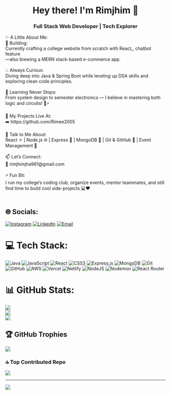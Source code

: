 <h1 align="center">Hey there! I'm Rimjhim 👋</h1>
<h3 align="center">Full Stack Web Developer | Tech Explorer</h3>
✨ A Little About Me:<br>🚀 Building:<br>Currently crafting a college website from scratch with React,, chatbot feature <br>—also brewing a MERN stack-based e-commerce app.<br><br>💡 Always Curious:<br>Diving deep into Java & Spring Boot while leveling up DSA skills and exploring clean code principles.<br><br>🌱 Learning Never Stops:<br>From system design to semester electronics — I believe in mastering both logic and circuits! 🧠⚡<br><br>📂 My Projects Live At:<br>➡️ https://github.com/Rimee2005<br><br>💬 Talk to Me About:<br>React ⚛️ | Node.js 🌐 | Express 🚀 | MongoDB 🍃 | Git & GitHub 🤝 | Event Management 🎤<br><br>📫 Let’s Connect:<br>📧 rimjhimjha961@gmail.com<br><br>⚡ Fun Bit:<br>I run my college’s coding club, organize events, mentor teammates, and still find time to build cool side-projects 💻❤️<br><br>


## 🌐 Socials:
[![Instagram](https://img.shields.io/badge/Instagram-%23E4405F.svg?logo=Instagram&logoColor=white)](https://instagram.com/rimjhimjha___)
[![LinkedIn](https://img.shields.io/badge/LinkedIn-%230077B5.svg?logo=linkedin&logoColor=white)](https://linkedin.com/in/rimjhim-jha-b1b86b301/)
[![Email](https://img.shields.io/badge/Email-D14836?logo=gmail&logoColor=white)](mailto:rimjhimjha961@gmail.com)


# 💻 Tech Stack:
![Java](https://img.shields.io/badge/java-%23ED8B00.svg?style=for-the-badge&logo=openjdk&logoColor=white) ![JavaScript](https://img.shields.io/badge/javascript-%23323330.svg?style=for-the-badge&logo=javascript&logoColor=%23F7DF1E) ![React](https://img.shields.io/badge/react-%2320232a.svg?style=for-the-badge&logo=react&logoColor=%2361DAFB) ![CSS3](https://img.shields.io/badge/css3-%231572B6.svg?style=for-the-badge&logo=css3&logoColor=white) ![Express.js](https://img.shields.io/badge/express.js-%23404d59.svg?style=for-the-badge&logo=express&logoColor=%2361DAFB) ![MongoDB](https://img.shields.io/badge/MongoDB-%234ea94b.svg?style=for-the-badge&logo=mongodb&logoColor=white) ![Git](https://img.shields.io/badge/git-%23F05033.svg?style=for-the-badge&logo=git&logoColor=white) ![GitHub](https://img.shields.io/badge/github-%23121011.svg?style=for-the-badge&logo=github&logoColor=white) ![AWS](https://img.shields.io/badge/AWS-%23FF9900.svg?style=for-the-badge&logo=amazon-aws&logoColor=white) ![Vercel](https://img.shields.io/badge/vercel-%23000000.svg?style=for-the-badge&logo=vercel&logoColor=white) ![Netlify](https://img.shields.io/badge/netlify-%23000000.svg?style=for-the-badge&logo=netlify&logoColor=#00C7B7) ![NodeJS](https://img.shields.io/badge/node.js-6DA55F?style=for-the-badge&logo=node.js&logoColor=white) ![Nodemon](https://img.shields.io/badge/NODEMON-%23323330.svg?style=for-the-badge&logo=nodemon&logoColor=%BBDEAD) ![React Router](https://img.shields.io/badge/React_Router-CA4245?style=for-the-badge&logo=react-router&logoColor=white)
# 📊 GitHub Stats:
![](https://github-readme-stats.vercel.app/api?username=Rimee2005&theme=dark&hide_border=false&include_all_commits=true&count_private=true)<br/>
![](https://nirzak-streak-stats.vercel.app/?user=Rimee2005&theme=dark&hide_border=false)<br/>
![](https://github-readme-stats.vercel.app/api/top-langs/?username=Rimee2005&theme=dark&hide_border=false&include_all_commits=true&count_private=true&layout=compact)

## 🏆 GitHub Trophies
![](https://github-profile-trophy.vercel.app/?username=Rimee2005&theme=radical&no-frame=false&no-bg=false&margin-w=4)

### 🔝 Top Contributed Repo
![](https://github-contributor-stats.vercel.app/api?username=Rimee2005&limit=5&theme=dark&combine_all_yearly_contributions=true)

---
[![](https://visitcount.itsvg.in/api?id=Rimee2005&icon=0&color=0)](https://visitcount.itsvg.in)

<!-- Proudly created with GPRM ( https://gprm.itsvg.in ) -->
